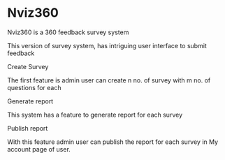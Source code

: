 # Nviz360
Nviz360 is a 360 feedback survey system

This version of survey system, has intriguing user interface to submit feedback

Create Survey

The first feature is admin user can create n no. of survey with m no. of questions for each

Generate report

This system has a feature to generate report for each survey

Publish report

With this feature admin user can publish the report for each survey in My account page of user.
